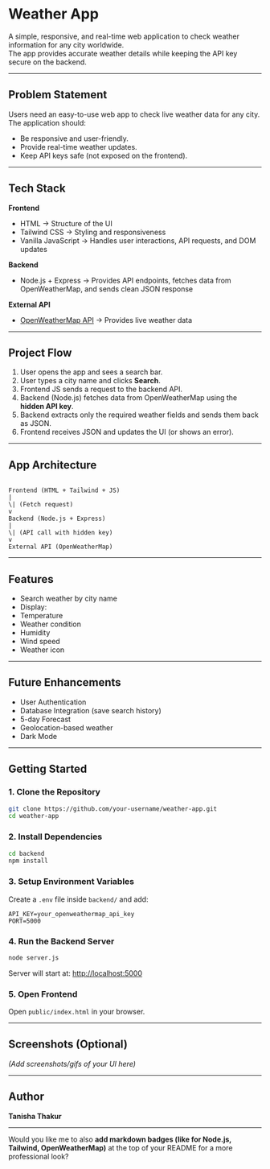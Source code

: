 #  Weather App
A simple, responsive, and real-time web application to check weather information for any city worldwide.  
The app provides accurate weather details while keeping the API key secure on the backend.

---

##  Problem Statement
Users need an easy-to-use web app to check live weather data for any city.  
The application should:
- Be responsive and user-friendly.
- Provide real-time weather updates.
- Keep API keys safe (not exposed on the frontend).

---

##  Tech Stack

**Frontend**
- HTML → Structure of the UI  
- Tailwind CSS → Styling and responsiveness  
- Vanilla JavaScript → Handles user interactions, API requests, and DOM updates  

**Backend**
- Node.js + Express → Provides API endpoints, fetches data from OpenWeatherMap, and sends clean JSON response  

**External API**
- [OpenWeatherMap API](https://openweathermap.org/api) → Provides live weather data  

---

##  Project Flow

1. User opens the app and sees a search bar.  
2. User types a city name and clicks **Search**.  
3. Frontend JS sends a request to the backend API.  
4. Backend (Node.js) fetches data from OpenWeatherMap using the **hidden API key**.  
5. Backend extracts only the required weather fields and sends them back as JSON.  
6. Frontend receives JSON and updates the UI (or shows an error).  

---

##  App Architecture

```

Frontend (HTML + Tailwind + JS)
|
\| (Fetch request)
v
Backend (Node.js + Express)
|
\| (API call with hidden key)
v
External API (OpenWeatherMap)

````

---

##  Features

-  Search weather by city name  
-  Display:
  - Temperature  
  - Weather condition  
  - Humidity  
  - Wind speed  
  - Weather icon  

---

##  Future Enhancements

-  User Authentication  
-  Database Integration (save search history)  
-  5-day Forecast  
-  Geolocation-based weather  
-  Dark Mode  

---

##  Getting Started

### 1. Clone the Repository
```bash
git clone https://github.com/your-username/weather-app.git
cd weather-app
````

### 2. Install Dependencies

```bash
cd backend
npm install
```

### 3. Setup Environment Variables

Create a `.env` file inside `backend/` and add:

```
API_KEY=your_openweathermap_api_key
PORT=5000
```

### 4. Run the Backend Server

```bash
node server.js
```

Server will start at: [http://localhost:5000](http://localhost:5000)

### 5. Open Frontend

Open `public/index.html` in your browser.

---

##  Screenshots (Optional)

*(Add screenshots/gifs of your UI here)*

---

##  Author

**Tanisha Thakur**

---

Would you like me to also **add markdown badges (like for Node.js, Tailwind, OpenWeatherMap)** at the top of your README for a more professional look?
```
